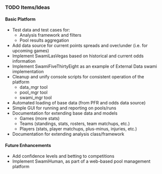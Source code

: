 ### TODO Items/Ideas ###

#### Basic Platform ####
- Test data and test cases for:
  - Analysis framework and filters
  - Pool results aggregation
- Add data source for current points spreads and over/under (i.e. for upcoming games)
- Implement SwamiLasVegas based on historical and current odds information
- Implement SwamiFiveThirtyEight as an example of External Data swami implementation
- Cleanup and unify console scripts for consistent operation of the platform
  - data_mgr tool
  - pool_mgr tool
  - swami_mgr tool
- Automated loading of base data (from PFR and odds data source)
- Simple GUI for running and reporting on pools/runs
- Documentation for extending base data and models
  - Games (more stats)
  - Teams (standings, stats, rosters, team matchups, etc.)
  - Players (stats, player matchups, plus-minus, injuries, etc.)
- Documentation for extending analysis class/framework

#### Future Enhancements ####

- Add confidence levels and betting to competitions
- Implement SwamiHuman, as part of a web-based pool management platform
